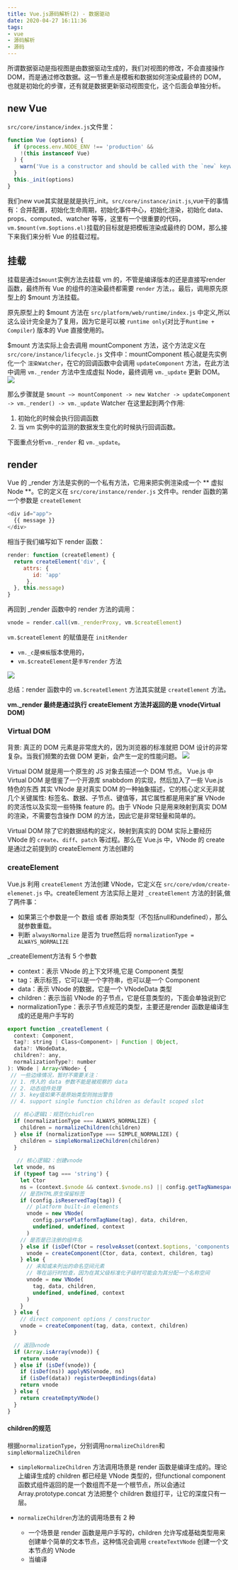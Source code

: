 ```yaml
---
title: Vue.js源码解析(2) - 数据驱动
date: 2020-04-27 16:11:36
tags:
- vue
- 源码解析
- 源码
---
```


所谓数据驱动是指视图是由数据驱动生成的，我们对视图的修改，不会直接操作 DOM，而是通过修改数据。这一节重点是模板和数据如何渲染成最终的 DOM，也就是初始化的步骤，还有就是数据更新驱动视图变化，这个后面会单独分析。

<!-- more -->

## new Vue

`src/core/instance/index.js`文件里：
``` js
function Vue (options) {
  if (process.env.NODE_ENV !== 'production' &&
    !(this instanceof Vue)
  ) {
    warn('Vue is a constructor and should be called with the `new` keyword')
  }
  this._init(options)
}
```
我们new vue其实就是就是执行_init。`src/core/instance/init.js`,vue干的事情有：合并配置，初始化生命周期，初始化事件中心，初始化渲染，初始化 data、props、computed、watcher 等等，这里有一个很重要的代码，`vm.$mount(vm.$options.el)`挂载的目标就是把模板渲染成最终的 DOM，那么接下来我们来分析 Vue 的挂载过程。

## 挂载

挂载是通过`$mount`实例方法去挂载 vm 的，不管是编译版本的还是直接写render函数，最终所有 Vue 的组件的渲染最终都需要 `render` 方法，。最后，调用原先原型上的 $mount 方法挂载。

原先原型上的 $mount 方法在 `src/platform/web/runtime/index.js` 中定义,所以这么设计完全是为了复用，因为它是可以被 `runtime only`(对比于`Runtime + Compiler`) 版本的 Vue 直接使用的。

$mount 方法实际上会去调用 mountComponent 方法，这个方法定义在 `src/core/instance/lifecycle.js` 文件中：mountComponent 核心就是先实例化一个 `渲染Watcher`，在它的回调函数中会调用 `updateComponent` 方法，在此方法中调用 `vm._render` 方法中生成虚拟 Node，最终调用 `vm._update` 更新 DOM。
![](https://cdn.liujiefront.com/images/vue-source/19cpk.png)

那么步骤就是 `$mount —> mountComponent -> new Watcher -> updateComponent -> vm._render() -> vm._update`
Watcher 在这里起到两个作用:
1. 初始化的时候会执行回调函数
2. 当 vm 实例中的监测的数据发生变化的时候执行回调函数。
   
下面重点分析`vm._render` 和 `vm._update`。

## render

Vue 的 _render 方法是实例的一个私有方法，它用来把实例渲染成一个 ** 虚拟 Node **。它的定义在 `src/core/instance/render.js` 文件中。render 函数的第一个参数是 `createElement`
``` js
<div id="app">
  {{ message }}
</div>
```
相当于我们编写如下 render 函数：
``` js
render: function (createElement) {
  return createElement('div', {
     attrs: {
        id: 'app'
      },
  }, this.message)
}
```
再回到 _render 函数中的 render 方法的调用：
``` js
vnode = render.call(vm._renderProxy, vm.$createElement)
```

`vm.$createElement` 的赋值是在 `initRender` 

- `vm._c`是`模板`版本使用的，
- `vm.$createElement`是`手写render` 方法

![](https://cdn.liujiefront.com/images/vue-source/gimx5.png)

总结：render 函数中的 `vm.$createElement` 方法其实就是 `createElement` 方法。

**vm._render 最终是通过执行 createElement 方法并返回的是 vnode(Virtual DOM)**

### Virtual DOM

背景: 真正的 DOM 元素是非常庞大的，因为浏览器的标准就把 DOM 设计的非常复杂。当我们频繁的去做 DOM 更新，会产生一定的性能问题。
![](https://cdn.liujiefront.com/images/vue-source/ozfdg.jpg)

Virtual DOM 就是用一个原生的 JS 对象去描述一个 DOM 节点。
Vue.js 中 Virtual DOM 是借鉴了一个开源库 snabbdom 的实现，然后加入了一些 Vue.js 特色的东西
其实 VNode 是对真实 DOM 的一种抽象描述，它的核心定义无非就几个关键属性: 标签名、数据、子节点、键值等，其它属性都是用来扩展 VNode 的灵活性以及实现一些特殊 feature 的。由于 VNode 只是用来映射到真实 DOM 的渲染，不需要包含操作 DOM 的方法，因此它是非常轻量和简单的。

Virtual DOM 除了它的数据结构的定义，映射到真实的 DOM 实际上要经历 VNode 的 `create`、`diff`、`patch` 等过程。那么在 Vue.js 中，VNode 的 create 是通过之前提到的 createElement 方法创建的

### createElement

Vue.js 利用 `createElement` 方法创建 VNode，它定义在 `src/core/vdom/create-elemenet.js` 中。createElement 方法实际上是对 `_createElement` 方法的封装,做了两件事：

* 如果第三个参数是一个 数组 或者 原始类型（不包括null和undefined），那么就参数重载。
* 判断 `alwaysNormalize` 是否为 true然后将 `normalizationType = ALWAYS_NORMALIZE`

_createElement方法有 5 个参数
- context：表示 VNode 的上下文环境,它是 Component 类型
- tag：表示标签，它可以是一个字符串，也可以是一个 Component
- data：表示 VNode 的数据，它是一个 VNodeData 类型
- children：表示当前 VNode 的子节点，它是任意类型的，下面会单独说到它
- normalizationType：表示子节点规范的类型，主要还是render 函数是编译生成的还是用户手写的

```js
export function _createElement (
  context: Component,
  tag?: string | Class<Component> | Function | Object,
  data?: VNodeData,
  children?: any,
  normalizationType?: number
): VNode | Array<VNode> {
 // 一些边缘情况，暂时不需要关注：  
 // 1. 传入的 data 参数不能是被观察的 data  
 // 2. 动态组件处理  
 // 3. key值如果不是原始类型则抛出警告  
 // 4. support single function children as default scoped slot

  // 核心逻辑1：规范化chidlren
  if (normalizationType === ALWAYS_NORMALIZE) {
    children = normalizeChildren(children)
  } else if (normalizationType === SIMPLE_NORMALIZE) {
    children = simpleNormalizeChildren(children)
  }
  
   // 核心逻辑2：创建vnode
  let vnode, ns
  if (typeof tag === 'string') {
    let Ctor
    ns = (context.$vnode && context.$vnode.ns) || config.getTagNamespace(tag)
    // 是否HTML原生保留标签
    if (config.isReservedTag(tag)) {
      // platform built-in elements
      vnode = new VNode(
        config.parsePlatformTagName(tag), data, children,
        undefined, undefined, context
      )
    // 是否是已注册的组件名
    } else if (isDef(Ctor = resolveAsset(context.$options, 'components', tag))) {
      vnode = createComponent(Ctor, data, context, children, tag)
    } else {
      // 未知或未列出的命名空间元素
      // 等在运行时检查，因为在其父级标准化子级时可能会为其分配一个名称空间
      vnode = new VNode(
        tag, data, children,
        undefined, undefined, context
      )
    }
  } else {
    // direct component options / constructor
    vnode = createComponent(tag, data, context, children)
  }

  // 返回vnode
  if (Array.isArray(vnode)) {
    return vnode
  } else if (isDef(vnode)) {
    if (isDef(ns)) applyNS(vnode, ns)
    if (isDef(data)) registerDeepBindings(data)
    return vnode
  } else {
    return createEmptyVNode()
  }
}
```

#### children的规范
根据`normalizationType`，分别调用`normalizeChildren`和`simpleNormalizeChildren`
- `simpleNormalizeChildren` 方法调用场景是 render 函数是编译生成的。理论上编译生成的 children 都已经是 VNode 类型的，但functional component 函数式组件返回的是一个数组而不是一个根节点，所以会通过 Array.prototype.concat 方法把整个 children 数组打平，让它的深度只有一层。
- `normalizeChildren`方法的调用场景有 2 种
  - 一个场景是 render 函数是用户手写的，children 允许写成基础类型用来创建单个简单的文本节点，这种情况会调用 `createTextVNode` 创建一个文本节点的 VNode
  - 当编译 <template>、slot、v-for 的时候会产生嵌套数组，这会调用 `normalizeArrayChildren` 方法

  `normalizeArrayChildren`主要的逻辑就是遍历 children，获得单个节点 c，然后对 c 的类型判断
    - 数组：递归调用 normalizeArrayChildren
    - 基础类型：通过 createTextVNode 方法转换成 VNode 类型
    - vnode类型：如果 children 是一个 v-for 列表，则根据 nestedIndex 去更新它的 key。

经过对 children 的规范化，children 变成了一个类型为 VNode 的 Array。

#### VNode的创建

当 tag 是一个字符串时：
  - 如果 tag 是内置标签则直接创建一个对应的 VNode 对象。
  - 如果 tag 如果是已注册的组件名，则调用 `createComponent` 函数。
  - tag 是一个未知的标签名，这里会直接按标签名创建 vnode，然后等运行时再来检查，因为它的父级规范化子级时可能会为其分配命名空间。

当 tag 不是字符串时：
  - 通过 `createComponent` 创建组件类型的 VNode

根据tag的类型，会调用不同的方法去生成vnode的实例，最终返回出去
![](https://cdn.liujiefront.com/images/vue-source/80180.png)

createElement总结：
每个 VNode 有 children，children 每个元素也是一个 VNode，这样就形成了一个 VNode Tree，它很好的描述了我们的 DOM Tree。

## update

上面的提到的`mountComponent`方法里有`vm._update(vm._render(), hydrating)`的调用。（ ** _update 方法的作用是把 VNode 渲染成真实的 DOM ** 对比于 ** _render的作用是把真实的DOM转化为VNode **）。它的定义在 `src/core/instance/lifecycle.js` 中
![](https://cdn.liujiefront.com/images/vue-source/975yl.png)

`_update` 的核心就是调用 `vm.__patch__ `方法, 浏览器下会指向`src/platforms/web/runtime/patch.js`。里面有`createPatchFunction`方法
![](https://cdn.liujiefront.com/images/vue-source/j0c5r.png)

`createPatchFunction`方法很长，内部定义了一系列的辅助方法；
最终一个关键代码是：`return function patch (oldVnode, vnode, hydrating, removeOnly)`。
这个方法就赋值给了`lifecycleMixin`里的`vm.$el`
```js
const hooks = ['create', 'activate', 'update', 'remove', 'destroy']
export function createPatchFunction (backend) {
  let i, j
  const cbs = {}

  const { modules, nodeOps } = backend
  // 遍历，将 hooks 作为 cbs 属性，然后将对应的 modules 的子项 push 到 cbs.hooks 中。
  for (i = 0; i < hooks.length; ++i) {
    cbs[hooks[i]] = []
    for (j = 0; j < modules.length; ++j) {
      if (isDef(modules[j][hooks[i]])) {
        cbs[hooks[i]].push(modules[j][hooks[i]])
      }
    }
  }

  // ...这里定义了很多辅助函数

  // 返回真正的patch
  return function patch (oldVnode, vnode, hydrating, removeOnly) {

  }
}
```

下面对`createPatchFunction`和`patch`函数单独的讲解下：

`createPatchFunction`方法有两个参数：
- nodeOps：表示对 “平台 DOM” 的一些操作方法
- modules：表示平台的一些模块，它们会在整个 patch 过程的不同阶段执行相应的钩子函数。

```js
<body>
    <div id="app"></div>
</body>
var app = new Vue({
    el: '#app',
    render: function(createElement) {
        return createElement('div', {
            attrs: { id: 'app' }
        }, 'Hello Vue!')
    }
})
```

`patch`方法有四个参数：
- oldVnode：例子中 id 为 app 的 DOM 对象，也就是在 HTML 模板中写的 <div id="app">，vm.$el 的赋值是在之前 mountComponent 函数做的。
- vnode：表示执行 _render 后返回的 VNode 的节点；
- hydrating 表示是否是服务端渲染
- removeOnly 是给 transition-group 用的

`patch`函数本身,内部的实现还是很复杂的，看几个关键步骤：
``` js
const isRealElement = isDef(oldVnode.nodeType)
if (!isRealElement && sameVnode(oldVnode, vnode)) {
  // ...

} else {
  if (isRealElement) {
    // ...     

    // 将真实的 DOM 转换成 vnode，也就是 <div id="app"></div>
    oldVnode = emptyNodeAt(oldVnode)
  }
  // 保存真实的DOM
  const oldElm = oldVnode.elm
  // body
  const parentElm = nodeOps.parentNode(oldElm)

  // insertedVnodeQueue 在这是空数组
  // oldEm._leaveCb 在这是 undefined
  // nextSibling表示DOM的右边的节点，在这是换行text节点
  createElm(
    vnode,
    insertedVnodeQueue,
    oldElm._leaveCb ? null : parentElm,
    nodeOps.nextSibling(oldElm)
  )

  // 销毁旧节点        
  if (isDef(parentElm)) {          
    removeVnodes([oldVnode], 0, 0)        
  } else if (isDef(oldVnode.tag)) {
    invokeDestroyHook(oldVnode)        
  }
}
```

1. oldVnode 是真实的 DOM，通过 emptyNodeAt 将真实的 DOM 转换成 vnode
```js
  oldVnode = emptyNodeAt(oldVnode)
```
2. parentElm: 比如 body 节点（`<body><div id="app"></div></body>`）
   
3. 调用 createElm 方法：作用是通过虚拟节点创建真实的 DOM 并插入到它的父节点中:
   
  - createComponent 尝试创建子组件
  - createChildren 创建子元素，实际上是遍历子虚拟节点，递归调用 createElm，这是一种常用的**深度优先**的遍历算法
  - invokeCreateHooks 执行所有的 create 的钩子并把 vnode push 到 insertedVnodeQueue 中
  - insert 把 DOM 插入到父节点中，因为是递归调用，子元素会优先调用 insert，所以整个 vnode 树节点的插入顺序是**先子后父**

4. vnode.parent: 父占位节点。和组件相关
   
5. 判断之前定义的 parentElm 是否存在，有则删除掉 vm.$el 对应的节点。在执行这一步前，浏览器的 DOM 结构是这样的：
```js
<body>
    <div id="app"></div>
    <div id="app">Hello Vue!</div>
</body>
```
之后删除 `<div id="app"></div>` 完成新旧节点替换工作。

6. 最后将 vnode.elm（也就是真实DOM）返回。

## 总结
从初始化 Vue 到最终渲染的整个过程大概能分为这样的步骤：

![](https://cdn.liujiefront.com/images/vue-source/dkmh3.jpg)

